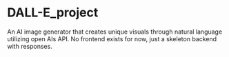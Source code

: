 # DALL-E_project
An AI image generator that creates unique visuals through natural language utilizing open AIs API. No frontend exists for now, just a skeleton backend with responses.
